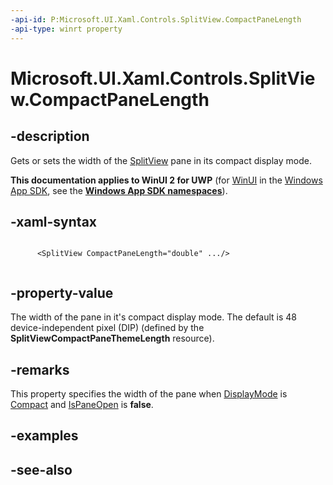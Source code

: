 ```yaml
---
-api-id: P:Microsoft.UI.Xaml.Controls.SplitView.CompactPaneLength
-api-type: winrt property
---
```


<!-- Property syntax
public double CompactPaneLength { get;  set; }
-->

# Microsoft.UI.Xaml.Controls.SplitView.CompactPaneLength

## -description
Gets or sets the width of the [SplitView](splitview.md) pane in its compact display mode.

**This documentation applies to WinUI 2 for UWP** (for [WinUI](/windows/apps/winui/winui3/) in the [Windows App SDK](/windows/apps/windows-app-sdk/), see the **[Windows App SDK namespaces](/windows/windows-app-sdk/api/winrt/)**).

## -xaml-syntax
```xaml

      <SplitView CompactPaneLength="double" .../>
    
```


## -property-value
The width of the pane in it's compact display mode. The default is 48 device-independent pixel (DIP) (defined by the **SplitViewCompactPaneThemeLength** resource).

## -remarks
This property specifies the width of the pane when [DisplayMode](splitview_displaymode.md) is [Compact](splitviewdisplaymode.md) and [IsPaneOpen](splitview_ispaneopen.md) is **false**.

## -examples

## -see-also
